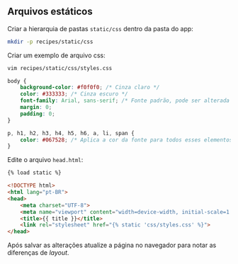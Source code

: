 ## Arquivos estáticos

Criar a hierarquia de pastas `static/css` dentro da pasta do app:

```bash
mkdir -p recipes/static/css
```

Criar um exemplo de arquivo css:

```bash
vim recipes/static/css/styles.css
```
```css
body {
    background-color: #f0f0f0; /* Cinza claro */
    color: #333333; /* Cinza escuro */
    font-family: Arial, sans-serif; /* Fonte padrão, pode ser alterada */
    margin: 0;
    padding: 0;
}

p, h1, h2, h3, h4, h5, h6, a, li, span {
    color: #067528; /* Aplica a cor da fonte para todos esses elementos */
}
```

Edite o arquivo `head.html`:
```html
{% load static %}

<!DOCTYPE html>
<html lang="pt-BR">
<head>
    <meta charset="UTF-8">
    <meta name="viewport" content="width=device-width, initial-scale=1.0">
    <title>{{ title }}</title>
    <link rel="stylesheet" href="{% static 'css/styles.css' %}">
</head>
```

Após salvar as alterações atualize a página no navegador para notar as
diferenças de *layout*.
